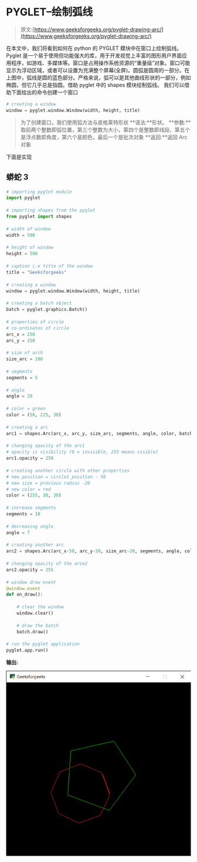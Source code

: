 # PYGLET–绘制弧线

> 原文:[https://www.geeksforgeeks.org/pyglet-drawing-arc/](https://www.geeksforgeeks.org/pyglet-drawing-arc/)

在本文中，我们将看到如何在 python 的 PYGLET 模块中在窗口上绘制弧线。Pyglet 是一个易于使用但功能强大的库，用于开发视觉上丰富的图形用户界面应用程序，如游戏、多媒体等。窗口是占用操作系统资源的“重量级”对象。窗口可能显示为浮动区域，或者可以设置为充满整个屏幕(全屏)。圆弧是圆周的一部分。在上图中，弧线是圆的蓝色部分。严格来说，弧可以是其他曲线形状的一部分，例如椭圆，但它几乎总是指圆。借助 pyglet 中的 shapes 模块绘制弧线。
我们可以借助下面给出的命令创建一个窗口

```py
# creating a window
window = pyglet.window.Window(width, height, title)
```

> 为了创建窗口，我们使用弧方法与皮格莱特形状
> **语法:**形状。
> **参数:**取前两个整数即弧位置，第三个整数为大小，第四个是整数即线段，第五个是浮点数即角度，第六个是颜色，最后一个是批次对象
> **返回:**返回 Arc 对象

下面是实现

## 蟒蛇 3

```py
# importing pyglet module
import pyglet

# importing shapes from the pyglet
from pyglet import shapes

# width of window
width = 500

# height of window
height = 500

# caption i.e title of the window
title = "Geeksforgeeks"

# creating a window
window = pyglet.window.Window(width, height, title)

# creating a batch object
batch = pyglet.graphics.Batch()

# properties of circle
# co-ordinates of circle
arc_x = 250
arc_y = 250

# size of arch
size_arc = 100

# segments
segments = 5

# angle
angle = 20

# color = green
color = (50, 225, 30)

# creating a arc
arc1 = shapes.Arc(arc_x, arc_y, size_arc, segments, angle, color, batch = batch)

# changing opacity of the arc1
# opacity is visibility (0 = invisible, 255 means visible)
arc1.opacity = 250

# creating another circle with other properties
# new position = circle1_position - 50
# new size = previous radius -20
# new color = red
color = (255, 30, 30)

# increase segments
segments = 10

# decreasing angle
angle = 7

# creating another arc
arc2 = shapes.Arc(arc_x-50, arc_y-50, size_arc-20, segments, angle, color, batch = batch)

# changing opacity of the arce2
arc2.opacity = 255

# window draw event
@window.event
def on_draw():

    # clear the window
    window.clear()

    # draw the batch
    batch.draw()

# run the pyglet application
pyglet.app.run()
```

**输出:**

![](img/f8d49faace240a4ac8895dd669490cb9.png)